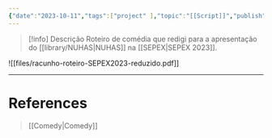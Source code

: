 ```yaml
---
{"date":"2023-10-11","tags":["project" ],"topic":"[[Script]]","publish":true,"PassFrontmatter":true}
---
```


>[!info] Descrição
> Roteiro de comédia que redigi para a apresentação do [[library/NUHAS\|NUHAS]] na [[SEPEX\|SEPEX 2023]]. 


![[files/racunho-roteiro-SEPEX2023-reduzido.pdf]]

---
# References
>[[Comedy\|Comedy]]